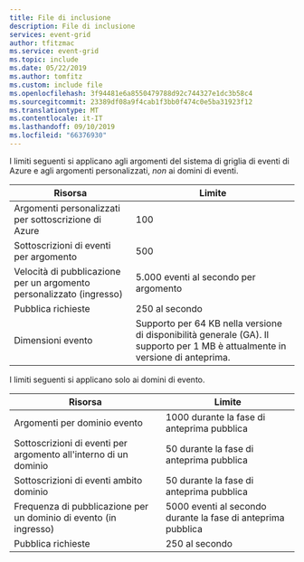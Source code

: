 ```yaml
---
title: File di inclusione
description: File di inclusione
services: event-grid
author: tfitzmac
ms.service: event-grid
ms.topic: include
ms.date: 05/22/2019
ms.author: tomfitz
ms.custom: include file
ms.openlocfilehash: 3f94481e6a8550479788d92c744327e1dc3b58c4
ms.sourcegitcommit: 23389df08a9f4cab1f3bb0f474c0e5ba31923f12
ms.translationtype: MT
ms.contentlocale: it-IT
ms.lasthandoff: 09/10/2019
ms.locfileid: "66376930"
---
```

I limiti seguenti si applicano agli argomenti del sistema di griglia di eventi di Azure e agli argomenti personalizzati, *non* ai domini di eventi.

| Risorsa | Limite |
| --- | --- |
| Argomenti personalizzati per sottoscrizione di Azure | 100 |
| Sottoscrizioni di eventi per argomento | 500 |
| Velocità di pubblicazione per un argomento personalizzato (ingresso) | 5\.000 eventi al secondo per argomento |
| Pubblica richieste | 250 al secondo |
| Dimensioni evento | Supporto per 64 KB nella versione di disponibilità generale (GA). Il supporto per 1 MB è attualmente in versione di anteprima. |

I limiti seguenti si applicano solo ai domini di evento.

| Risorsa | Limite |
| --- | --- |
| Argomenti per dominio evento | 1000 durante la fase di anteprima pubblica |
| Sottoscrizioni di eventi per argomento all'interno di un dominio | 50 durante la fase di anteprima pubblica |
| Sottoscrizioni di eventi ambito dominio | 50 durante la fase di anteprima pubblica |
| Frequenza di pubblicazione per un dominio di evento (in ingresso) | 5000 eventi al secondo durante la fase di anteprima pubblica |
| Pubblica richieste | 250 al secondo |